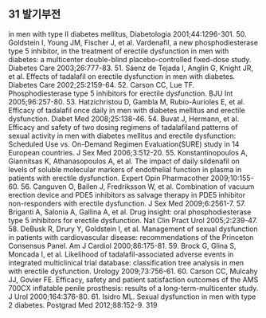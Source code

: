 ## 31 발기부전
in men with type II diabetes mellitus, Diabetologia 2001;44:1296-301.
50. Goldstein I, Young JM, Fischer J, et al. Vardenafil, a new phosphodiesterase type 5 inhibitor, in the treatment of erectile dysfunction in men with diabetes: a multicenter double-blind placebo-controlled fixed-dose study. Diabetes Care 2003;26:777-83.
51. Sáenz de Tejada I, Anglin G, Knight JR, et al. Effects of tadalafil on erectile dysfunction in men with diabetes. Diabetes Care 2002;25:2159-64.
52. Carson CC, Lue TF. Phosphodiesterase type 5 inhibitors for erectile dysfunction. BJU Int 2005;96:257-80.
53. Hatzichristou D, Gambla M, Rubio-Aurioles E, et al. Efficacy of tadalafil once daily in men with diabetes mellitus and erectile dysfunction. Diabet Med 2008;25:138-46.
54. Buvat J, Hermann, et al. Efficacy and safety of two dosing regimens of tadalafiland patterns of sexual activity in men with diabetes mellitus and erectile dysfunction: Scheduled Use vs. On-Demand Regimen Evaluation(SURE) study in 14 European countries. J Sex Med 2006;3:512-20.
55. Konstantinopoulos A, Giannitsas K, Athanasopoulos A, et al. The impact of daily sildenafil on levels of soluble molecular markers of endothelial function in plasma in patients with erectile dysfunction. Expert Opin Pharmacother 2009;10:155-60.
56. Canguven O, Bailen J, Fredriksson W, et al. Combination of vacuum erection device and PDE5 inhibitors as salvage therapy in PDE5 inhibitor non-responders with erectile dysfunction. J Sex Med 2009;6:2561-7.
57. Briganti A, Salonia A, Gallina A, et al. Drug insight: oral phosphodiesterase type 5 inhibitors for erectile dysfunction. Nat Clin Pract Urol 2005;2:239-47.
58. DeBusk R, Drury Y, Goldstein I, et al. Management of sexual dysfunction in patients with cardiovascular disease: recommendations of the Princeton Consensus Panel. Am J Cardiol 2000;86:175-81.
59. Brock G, Glina S, Moncada I, et al. Likelihood of tadalafil-associated adverse events in integrated multiclinical trial database: classification tree analysis in men with erectile dysfunction. Urology 2009;73:756-61.
60. Carson CC, Mulcahy JJ, Govier FE. Efficacy, safety and patient satisfaction outcomes of the AMS 700CX inflatable penile prosthesis: results of a long-term-multicenter study. J Urol 2000;164:376-80.
61. Isidro ML. Sexual dysfunction in men with type 2 diabetes. Postgrad Med 2012;88:152-9.
<PAGE>319